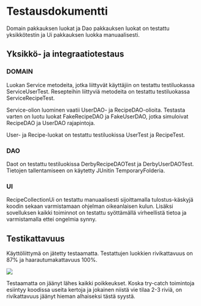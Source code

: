 # Testausdokumentti

Domain pakkauksen luokat ja Dao pakkauksen luokat on testattu yksikkötestin
 ja Ui pakkauksen luokka manuaalisesti.

## Yksikkö- ja integraatiotestaus

### DOMAIN

Luokan Service metodeita, jotka liittyvät käyttäjiin on testattu testiluokassa ServiceUserTest.
Resepteihin liittyviä metodeita on testattu testiluokassa ServiceRecipeTest. 

Service-olion luominen vaatii UserDAO- ja RecipeDAO-olioita. Testasta varten on luotu luokat
FakeRecipeDAO ja FakeUserDAO, jotka simuloivat RecipeDAO ja UserDAO rajapintoja. 

User- ja Recipe-luokat on testattu testiluokissa UserTest ja RecipeTest.

### DAO

Daot on testattu testiluokissa DerbyRecipeDAOTest ja DerbyUserDAOTest. Tietojen tallentamiseen 
on käytetty JUnitin TemporaryFolderia.

### UI

RecipeCollectionUi on testattu manuaalisesti sijoittamalla tulostus-käskyjä koodin sekaan
varmistamaan ohjelman oikeanlaisen kulun. Lisäksi sovelluksen kaikki toiminnot on testattu
syöttämällä virheellistä tietoa ja varmistamalla ettei ongelmia synny.

## Testikattavuus

Käyttöliittymä on jätetty testaamatta. Testattujen luokkien rivikattavuus on 87% ja 
haarautumakattavuus 100%. 

<img src = "https://github.com/jennaran/ot-harjoitustyo/blob/master/dokumentaatio/Kuvat/RC_testikattavuus2.png">

Testaamatta on jäänyt lähes kaikki poikkeukset. Koska try-catch toimintoja esiintyy koodissa
useita kertoja ja jokainen niistä vie tilaa 2-3 riviä, on rivikattavuus jäänyt hieman
alhaiseksi tästä syystä.
